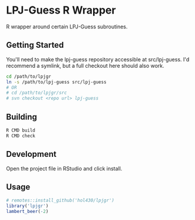 # LPJ-Guess R Wrapper

R wrapper around certain LPJ-Guess subroutines.

## Getting Started

You'll need to make the lpj-guess repository accessible at src/lpj-guess. I'd recommend a symlink, but a full checkout here should also work.

```bash
cd /path/to/lpjgr
ln -s /path/to/lpj-guess src/lpj-guess
# OR
# cd /path/to/lpjgr/src
# svn checkout <repo url> lpj-guess
```

## Building

```bash
R CMD build
R CMD check
```

## Development

Open the project file in RStudio and click install.

## Usage

```R
# remotes::install_github('hol430/lpjgr')
library('lpjgr')
lambert_beer(-2)
```
